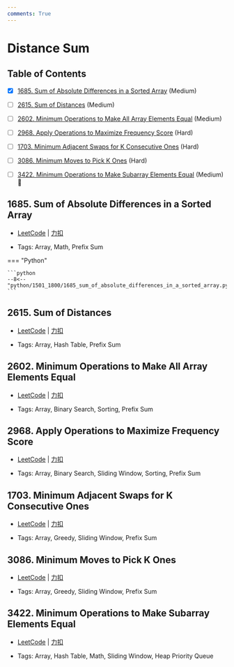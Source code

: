 ```yaml
---
comments: True
---
```


# Distance Sum

## Table of Contents

- [x] [1685. Sum of Absolute Differences in a Sorted Array](#1685-sum-of-absolute-differences-in-a-sorted-array) (Medium)
- [ ] [2615. Sum of Distances](#2615-sum-of-distances) (Medium)
- [ ] [2602. Minimum Operations to Make All Array Elements Equal](#2602-minimum-operations-to-make-all-array-elements-equal) (Medium)
- [ ] [2968. Apply Operations to Maximize Frequency Score](#2968-apply-operations-to-maximize-frequency-score) (Hard)
- [ ] [1703. Minimum Adjacent Swaps for K Consecutive Ones](#1703-minimum-adjacent-swaps-for-k-consecutive-ones) (Hard)
- [ ] [3086. Minimum Moves to Pick K Ones](#3086-minimum-moves-to-pick-k-ones) (Hard)
- [ ] [3422. Minimum Operations to Make Subarray Elements Equal](#3422-minimum-operations-to-make-subarray-elements-equal) (Medium) 👑


## 1685. Sum of Absolute Differences in a Sorted Array

-    [LeetCode](https://leetcode.com/problems/sum-of-absolute-differences-in-a-sorted-array/) | [力扣](https://leetcode.cn/problems/sum-of-absolute-differences-in-a-sorted-array/)

-   Tags: Array, Math, Prefix Sum

=== "Python"

    ```python
    --8<-- "python/1501_1800/1685_sum_of_absolute_differences_in_a_sorted_array.py"
    ```



## 2615. Sum of Distances

-    [LeetCode](https://leetcode.com/problems/sum-of-distances/) | [力扣](https://leetcode.cn/problems/sum-of-distances/)

-   Tags: Array, Hash Table, Prefix Sum



## 2602. Minimum Operations to Make All Array Elements Equal

-    [LeetCode](https://leetcode.com/problems/minimum-operations-to-make-all-array-elements-equal/) | [力扣](https://leetcode.cn/problems/minimum-operations-to-make-all-array-elements-equal/)

-   Tags: Array, Binary Search, Sorting, Prefix Sum



## 2968. Apply Operations to Maximize Frequency Score

-    [LeetCode](https://leetcode.com/problems/apply-operations-to-maximize-frequency-score/) | [力扣](https://leetcode.cn/problems/apply-operations-to-maximize-frequency-score/)

-   Tags: Array, Binary Search, Sliding Window, Sorting, Prefix Sum



## 1703. Minimum Adjacent Swaps for K Consecutive Ones

-    [LeetCode](https://leetcode.com/problems/minimum-adjacent-swaps-for-k-consecutive-ones/) | [力扣](https://leetcode.cn/problems/minimum-adjacent-swaps-for-k-consecutive-ones/)

-   Tags: Array, Greedy, Sliding Window, Prefix Sum



## 3086. Minimum Moves to Pick K Ones

-    [LeetCode](https://leetcode.com/problems/minimum-moves-to-pick-k-ones/) | [力扣](https://leetcode.cn/problems/minimum-moves-to-pick-k-ones/)

-   Tags: Array, Greedy, Sliding Window, Prefix Sum



## 3422. Minimum Operations to Make Subarray Elements Equal

-    [LeetCode](https://leetcode.com/problems/minimum-operations-to-make-subarray-elements-equal/) | [力扣](https://leetcode.cn/problems/minimum-operations-to-make-subarray-elements-equal/)

-   Tags: Array, Hash Table, Math, Sliding Window, Heap Priority Queue



